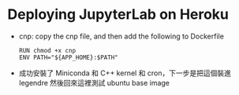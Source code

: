 # Deploying JupyterLab on Heroku

* cnp: copy the cnp file, and then add the following to Dockerfile
  ```
  RUN chmod +x cnp
  ENV PATH="${APP_HOME}:$PATH"
  ```
* 成功安裝了 Miniconda 和 C++ kernel 和 cron，下一步是把這個裝進 legendre 然後回來這裡測試 ubuntu base image
